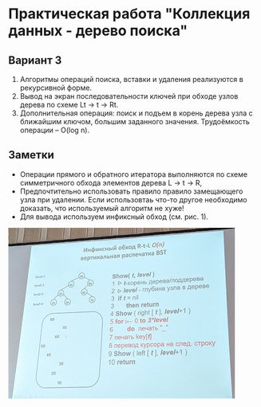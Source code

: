 # Практическая работа "Коллекция данных - дерево поиска"
## Вариант 3
1. Алгоритмы операций поиска, вставки и удаления реализуются в рекурсивной форме.
2. Вывод на экран последовательности ключей при обходе узлов дерева по схеме Lt → t → Rt.
3. Дополнительная операция: поиск и подъем в корень дерева узла с ближайшим ключом, большим заданного значения. Трудоёмкость операции – O(log n).
## Заметки
* Операции прямого и обратного итератора выполняются по схеме симметричного обхода элементов дерева L → t → R,
* Предпочтительно использовать правило правило замещающего узла при удалении. Если использовтаь что-то другое необходимо доказать, что используемый алгоритм не хуже!
* Для вывода используем инфиксный обход (см. рис. 1).

![bst_output.jpg](bst_output.jpg)